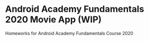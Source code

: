 # Android Academy Fundamentals 2020 Movie App (WIP)

Homeworks for Android Academy Fundamentals Course 2020
